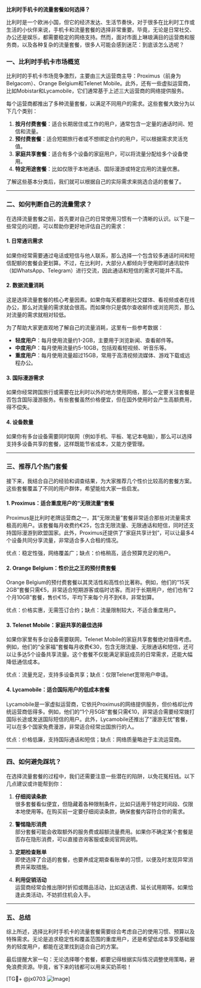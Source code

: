 **比利时手机卡的流量套餐如何选择？**

比利时是一个欧洲小国，但它的经济发达、生活节奏快，对于很多在比利时工作或生活的小伙伴来说，手机卡和流量套餐的选择非常重要。毕竟，无论是日常社交、办公还是娱乐，都需要稳定的网络支持。然而，面对市面上琳琅满目的运营商和服务商，以及各种复杂的流量套餐，很多人可能会感到迷茫：到底该怎么选呢？

### 一、比利时手机卡市场概览

比利时的手机卡市场竞争激烈，主要由三大运营商主导：Proximus（前身为Belgacom）、Orange Belgium和Telenet Mobile。此外，还有一些虚拟运营商，比如Mobistar和Lycamobile，它们通常基于上述三大运营商的网络提供服务。

每个运营商都推出了多种流量套餐，以满足不同用户的需求。这些套餐大致分为以下几个类别：

1. **按月付费套餐**：适合长期居住或工作的用户，通常包含一定量的通话时间、短信和流量。
2. **预付费套餐**：适合短期旅行者或不想绑定合约的用户，可以根据需求灵活充值。
3. **家庭共享套餐**：适合有多个设备的家庭用户，可以将流量分配给多个设备使用。
4. **特定用途套餐**：比如仅限于本地通话、国际漫游或特定应用的流量优惠。

了解这些基本分类后，我们就可以根据自己的实际需求来挑选合适的套餐了。

---

### 二、如何判断自己的流量需求？

在选择流量套餐之前，首先要对自己的日常使用习惯有一个清晰的认识。以下是一些常见的问题，可以帮助你更好地评估自己的需求：

#### 1. **日常通讯需求**
如果你经常需要通过电话或短信与他人联系，那么选择一个包含较多通话时间和短信配额的套餐会更划算。不过，在比利时，大部分人都倾向于使用即时通讯软件（如WhatsApp、Telegram）进行交流，因此通话和短信的需求可能并不高。

#### 2. **数据流量消耗**
这是选择流量套餐的核心考量因素。如果你每天都要刷社交媒体、看视频或者在线办公，那么对流量的需求就会很高。而如果你只是偶尔查收邮件或浏览网页，那么对流量的需求就相对较低。

为了帮助大家更直观地了解自己的流量消耗，这里有一些参考数据：
- **轻度用户**：每月使用流量约1-2GB，主要用于浏览新闻、查看邮件等。
- **中度用户**：每月使用流量约5-10GB，包括观看短视频、听音乐等。
- **重度用户**：每月使用流量超过15GB，常用于高清视频流媒体、游戏下载或远程办公。

#### 3. **国际漫游需求**
如果你经常跨国旅行或需要在比利时以外的地方使用网络，那么一定要关注套餐是否包含国际漫游服务。有些套餐虽然价格便宜，但在国外使用时会产生高额费用，得不偿失。

#### 4. **设备数量**
如果你有多台设备需要同时联网（例如手机、平板、笔记本电脑），那么可以选择支持多设备共享的套餐，这样既能节省成本，又能方便管理。

---

### 三、推荐几个热门套餐

接下来，我结合自己的经验和调查结果，为大家推荐几个性价比较高的套餐方案。这些套餐覆盖了不同的用户群体，希望能给大家一些启发。

#### 1. Proximus：适合重度用户的“无限流量”套餐
Proximus是比利时老牌运营商之一，其“无限流量”套餐非常适合那些对流量需求极高的用户。该套餐每月收费约€25，包含无限流量、无限通话和短信，同时还支持国际漫游到欧盟国家。此外，Proximus还提供了“家庭共享计划”，可以让最多4个设备共同分享流量，非常适合多人合租的情况。

优点：稳定性强，网络覆盖广；缺点：价格稍高，适合预算充足的用户。

#### 2. Orange Belgium：性价比之王的预付费套餐
Orange Belgium的预付费套餐以其灵活性和高性价比著称。例如，他们的“15天2GB”套餐只需€5，非常适合短期游客或临时访客。而对于长期用户，他们也有“2个月10GB”套餐，售价€15，平均下来每个月不到€8，非常划算。

优点：价格实惠，无需签订合约；缺点：流量限制较大，不适合重度用户。

#### 3. Telenet Mobile：家庭共享的最佳选择
如果你家里有多台设备需要联网，Telenet Mobile的家庭共享套餐绝对值得考虑。例如，他们的“全家福”套餐每月收费€30，包含无限流量、无限通话和短信，还可以让多达5个设备共享流量。这个套餐不仅能满足家庭成员的日常需求，还能大幅降低通信成本。

优点：流量充足，支持多设备共享；缺点：仅限Telenet宽带用户申请。

#### 4. Lycamobile：适合国际用户的低成本套餐
Lycamobile是一家虚拟运营商，它依托Proximus的网络提供服务，但价格却比传统运营商低得多。例如，他们的“1个月5GB”套餐只需€10，非常适合需要经常拨打国际长途或发送国际短信的用户。此外，Lycamobile还推出了“漫游无忧”套餐，可以在多个国家免费漫游，非常适合经常出国旅行的人。

优点：价格低廉，支持国际通话和短信；缺点：网络质量略逊于主流运营商。

---

### 四、如何避免踩坑？

在选择流量套餐的过程中，我们还需要注意一些潜在的陷阱，以免花冤枉钱。以下几点建议或许能帮到你：

1. **仔细阅读条款**  
   很多套餐看似便宜，但隐藏着各种限制条件，比如只适用于特定时间段、仅限本地使用等。在购买前一定要仔细阅读条款，确保套餐内容符合你的需求。

2. **警惕隐形消费**  
   部分套餐可能会收取额外的服务费或超额流量费用。如果你不确定某个套餐是否存在隐形消费，可以直接咨询客服或查阅官网说明。

3. **定期检查账单**  
   即使选择了合适的套餐，也要养成定期查看账单的习惯，以便及时发现异常消费并采取措施。

4. **利用促销活动**  
   运营商经常会推出限时折扣或赠品活动，比如送话费、延长试用期等。如果恰逢此类活动，不妨抓住机会入手。

---

### 五、总结

综上所述，选择比利时手机卡的流量套餐需要综合考虑自己的使用习惯、预算以及特殊需求。无论是追求稳定性和覆盖范围的重度用户，还是希望低成本享受基础服务的轻度用户，都能在这里找到适合自己的方案。

最后提醒大家一句：无论选择哪个套餐，都要记得根据实际情况调整使用策略，避免浪费资源。毕竟，省下来的钱都可以用来买奶茶啦！

[TG💪+ @jx0703 ![Image](https://github.com/user-attachments/assets/dbca1d08-cadb-493c-b0ec-ad6f7a83f270)]